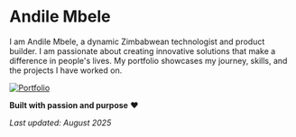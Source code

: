 # Andile Mbele

I am Andile Mbele, a dynamic Zimbabwean technologist and product builder. I am passionate about creating innovative solutions that make a difference in people's lives. My portfolio showcases my journey, skills, and the projects I have worked on.

<!-- Link -->
[![Portfolio](https://img.shields.io/badge/Portfolio-Visit%20Now-blue)](https://andilembele.com)

**Built with passion and purpose** ❤️

_Last updated: August 2025_
